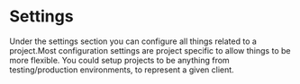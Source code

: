 # Settings
Under the settings section you can configure all things related to a project.Most configuration settings are project specific to allow things to be more flexible. You could setup projects to be anything from testing/production environments, to represent a given client.

